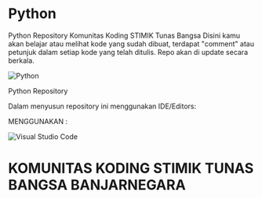 # Python
Python Repository Komunitas Koding STIMIK Tunas Bangsa
Disini kamu akan belajar atau melihat kode yang sudah dibuat, terdapat "comment" atau petunjuk dalam setiap kode yang telah ditulis.
Repo akan di update secara berkala.



<p>

![Python](https://img.shields.io/badge/python-3670A0?style=for-the-badge&logo=python&logoColor=ffdd54)

</p>
Python Repository

Dalam menyusun repository ini menggunakan IDE/Editors:

MENGGUNAKAN :
<p>

![Visual Studio Code](https://img.shields.io/badge/Visual%20Studio%20Code-0078d7.svg?style=for-the-badge&logo=visual-studio-code&logoColor=white)

</p>


# KOMUNITAS KODING STIMIK TUNAS BANGSA BANJARNEGARA
